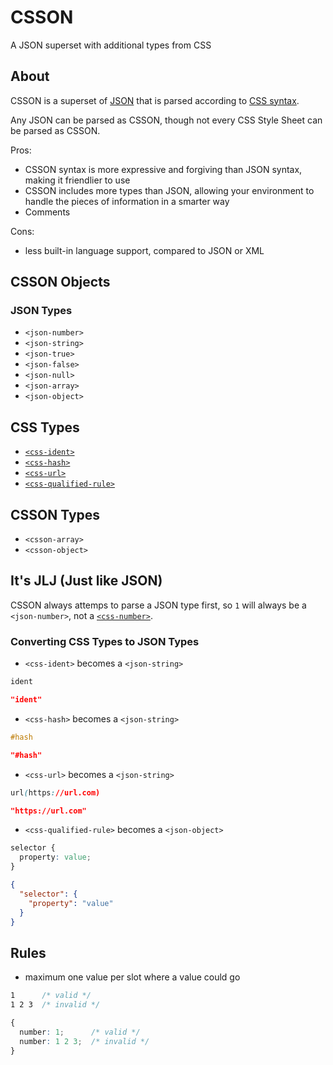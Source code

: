 # CSSON

A JSON superset with additional types from CSS

## About 

CSSON is a superset of [JSON](https://www.ecma-international.org/publications/standards/Ecma-404.htm) that is parsed according to [CSS syntax](https://drafts.csswg.org/css-syntax-3/).

Any JSON can be parsed as CSSON, though not every CSS Style Sheet can be parsed as CSSON.

Pros:

- CSSON syntax is more expressive and forgiving than JSON syntax, making it friendlier to use
- CSSON includes more types than JSON, allowing your environment to handle the pieces of information in a smarter way
- Comments

Cons:

- less built-in language support, compared to JSON or XML

## CSSON Objects

### JSON Types

- `<json-number>`
- `<json-string>`
- `<json-true>`
- `<json-false>`
- `<json-null>`
- `<json-array>`
- `<json-object>`

## CSS Types

- [`<css-ident>`](https://drafts.csswg.org/css-syntax-3/#ref-for-typedef-ident-token%E2%91%A0)
- [`<css-hash>`](https://drafts.csswg.org/css-syntax-3/#hash-token-diagram)
- [`<css-url>`](https://drafts.csswg.org/css-syntax-3/#url-token-diagram)
- [`<css-qualified-rule>`](https://drafts.csswg.org/css-syntax-3/#qualified-rule)

## CSSON Types

- `<csson-array>`
- `<csson-object>`

## It's JLJ (Just like JSON)

CSSON always attemps to parse a JSON type first, so `1` will always be a `<json-number>`, not a [`<css-number>`](https://drafts.csswg.org/css-syntax-3/#number-token-diagram).

### Converting CSS Types to JSON Types

- `<css-ident>` becomes a `<json-string>`

```css
ident
```

```json
"ident"
```

- `<css-hash>` becomes a `<json-string>`

```css
#hash
```

```json
"#hash"
```

- `<css-url>` becomes a `<json-string>`

```css
url(https://url.com)
```

```json
"https://url.com"
```

- `<css-qualified-rule>` becomes a `<json-object>`

```css
selector {
  property: value;
}
```

```json
{
  "selector": {
    "property": "value"
  }
}
```

## Rules

- maximum one value per slot where a value could go

```css
1      /* valid */
1 2 3  /* invalid */
```

```css
{
  number: 1;      /* valid */
  number: 1 2 3;  /* invalid */
}
```